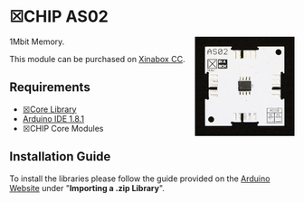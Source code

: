 # ☒CHIP AS02
<img src="extras/AS02 V1.0.1.JPG" width="35%" height="auto" align="right">
1Mbit Memory.

This module can be purchased on [Xinabox CC](https://xinabox.cc/products/AS02/).

## Requirements
  - [☒Core Library](https://github.com/xinabox/xCore)
  - [Arduino IDE 1.8.1](https://www.arduino.cc/en/main/software)
  - ☒CHIP Core Modules
  
## Installation Guide
To install the libraries please follow the guide provided on the [Arduino Website](https://www.arduino.cc/en/Guide/Libraries) under "**Importing a .zip Library**".
